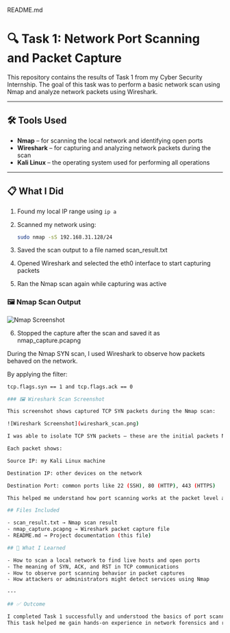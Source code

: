README.md

# 🔍 Task 1: Network Port Scanning and Packet Capture

This repository contains the results of Task 1 from my Cyber Security Internship. The goal of this task was to perform a basic network scan using Nmap and analyze network packets using Wireshark.

---

## 🛠 Tools Used

- **Nmap** – for scanning the local network and identifying open ports  
- **Wireshark** – for capturing and analyzing network packets during the scan  
- **Kali Linux** – the operating system used for performing all operations  

---

## 📋 What I Did

1. Found my local IP range using `ip a`
2. Scanned my network using:
   ```bash
   sudo nmap -sS 192.168.31.128/24

3. Saved the scan output to a file named scan_result.txt

4. Opened Wireshark and selected the eth0 interface to start capturing packets

5. Ran the Nmap scan again while capturing was active


### 🖼️ Nmap Scan Output

![Nmap Screenshot](nmap_scan_output.png)

6. Stopped the capture after the scan and saved it as nmap_capture.pcapng

During the Nmap SYN scan, I used Wireshark to observe how packets behaved on the network.

 By applying the filter:

 ```bash
tcp.flags.syn == 1 and tcp.flags.ack == 0

### 🖼️ Wireshark Scan Screenshot

This screenshot shows captured TCP SYN packets during the Nmap scan:

![Wireshark Screenshot](wireshark_scan.png)

I was able to isolate TCP SYN packets — these are the initial packets Nmap sends to check if a port is open. If a port is open, the target replies with a SYN-ACK. If it is closed, the target usually sends a RST packet back.

Each packet shows:

Source IP: my Kali Linux machine

Destination IP: other devices on the network

Destination Port: common ports like 22 (SSH), 80 (HTTP), 443 (HTTPS)

This helped me understand how port scanning works at the packet level and how attackers or admins can detect open ports by analyzing SYN responses.

## Files Included

- scan_result.txt → Nmap scan result
- nmap_capture.pcapng → Wireshark packet capture file
- README.md → Project documentation (this file)

## 🧠 What I Learned

- How to scan a local network to find live hosts and open ports
- The meaning of SYN, ACK, and RST in TCP communications
- How to observe port scanning behavior in packet captures
- How attackers or administrators might detect services using Nmap

---

## ✅ Outcome

I completed Task 1 successfully and understood the basics of port scanning and packet analysis.  
This task helped me gain hands-on experience in network forensics and reconnaissance.
